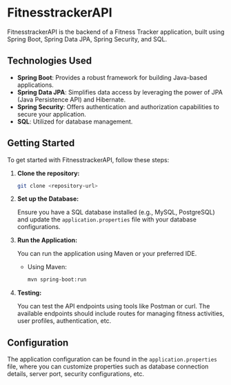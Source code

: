 # FitnesstrackerAPI

FitnesstrackerAPI is the backend of a Fitness Tracker application, built using Spring Boot, Spring Data JPA, Spring Security, and SQL.

## Technologies Used

- **Spring Boot**: Provides a robust framework for building Java-based applications.
- **Spring Data JPA**: Simplifies data access by leveraging the power of JPA (Java Persistence API) and Hibernate.
- **Spring Security**: Offers authentication and authorization capabilities to secure your application.
- **SQL**: Utilized for database management.

## Getting Started

To get started with FitnesstrackerAPI, follow these steps:

1. **Clone the repository:**

   ```bash
   git clone <repository-url>

2. **Set up the Database:**

   Ensure you have a SQL database installed (e.g., MySQL, PostgreSQL) and update the `application.properties` file with your database configurations.

3. **Run the Application:**

   You can run the application using Maven or your preferred IDE. 

   - Using Maven:
     ```bash
     mvn spring-boot:run
     ```

4. **Testing:**

   You can test the API endpoints using tools like Postman or curl. The available endpoints should include routes for managing fitness activities, user profiles, authentication, etc.

## Configuration

The application configuration can be found in the `application.properties` file, where you can customize properties such as database connection details, server port, security configurations, etc.
